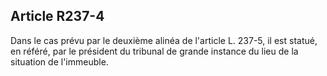Article R237-4
----
Dans le cas prévu par le deuxième alinéa de l'article L. 237-5, il est statué,
en référé, par le président du tribunal de grande instance du lieu de la
situation de l'immeuble.
